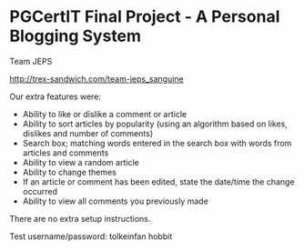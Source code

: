 # PGCertIT Final Project - A Personal Blogging System

Team JEPS

http://trex-sandwich.com/team-jeps_sanguine

Our extra features were:
- Ability to like or dislike a comment or article
- Ability to sort articles by popularity (using an algorithm based on likes, dislikes and number of comments)
- Search box; matching words entered in the search box with words from articles and comments
- Ability to view a random article
- Ability to change themes
- If an article or comment has been edited, state the date/time the change occurred
- Ability to view all comments you previously made

There are no extra setup instructions.

Test username/password:
tolkeinfan
hobbit